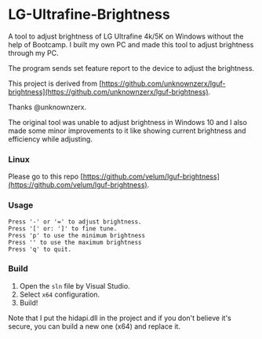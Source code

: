 # LG-Ultrafine-Brightness

A tool to adjust brightness of LG Ultrafine 4k/5K on Windows without the help of Bootcamp. I built my own PC and made this tool to adjust brightness through my PC.

The program sends set feature report to the device to adjust the brightness.

This project is derived from [https://github.com/unknownzerx/lguf-brightness](https://github.com/unknownzerx/lguf-brightness). 

Thanks @unknownzerx.

The original tool was unable to adjust brightness in Windows 10 and I also made some minor improvements to it like showing current brightness and efficiency while adjusting.

### Linux
Please go to this repo [https://github.com/velum/lguf-brightness](https://github.com/velum/lguf-brightness).

### Usage

```
Press '-' or '=' to adjust brightness.
Press '[' or: ']' to fine tune.
Press 'p' to use the minimum brightness
Press '' to use the maximum brightness
Press 'q' to quit.
```

### Build

1. Open the `sln` file by Visual Studio.
2. Select `x64` configuration.
3. Build!

Note that I put the hidapi.dll in the project and if you don't believe it's secure, you can build a new one (x64) and replace it.
